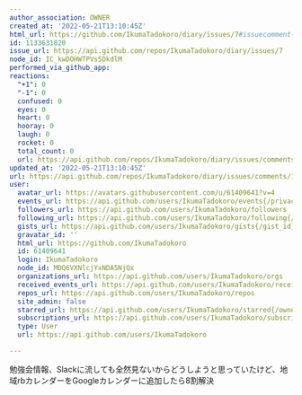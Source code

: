 ```yaml
---
author_association: OWNER
created_at: '2022-05-21T13:10:45Z'
html_url: https://github.com/IkumaTadokoro/diary/issues/7#issuecomment-1133631820
id: 1133631820
issue_url: https://api.github.com/repos/IkumaTadokoro/diary/issues/7
node_id: IC_kwDOHWTPVs5DkdlM
performed_via_github_app: 
reactions:
  "+1": 0
  "-1": 0
  confused: 0
  eyes: 0
  heart: 0
  hooray: 0
  laugh: 0
  rocket: 0
  total_count: 0
  url: https://api.github.com/repos/IkumaTadokoro/diary/issues/comments/1133631820/reactions
updated_at: '2022-05-21T13:10:45Z'
url: https://api.github.com/repos/IkumaTadokoro/diary/issues/comments/1133631820
user:
  avatar_url: https://avatars.githubusercontent.com/u/61409641?v=4
  events_url: https://api.github.com/users/IkumaTadokoro/events{/privacy}
  followers_url: https://api.github.com/users/IkumaTadokoro/followers
  following_url: https://api.github.com/users/IkumaTadokoro/following{/other_user}
  gists_url: https://api.github.com/users/IkumaTadokoro/gists{/gist_id}
  gravatar_id: ''
  html_url: https://github.com/IkumaTadokoro
  id: 61409641
  login: IkumaTadokoro
  node_id: MDQ6VXNlcjYxNDA5NjQx
  organizations_url: https://api.github.com/users/IkumaTadokoro/orgs
  received_events_url: https://api.github.com/users/IkumaTadokoro/received_events
  repos_url: https://api.github.com/users/IkumaTadokoro/repos
  site_admin: false
  starred_url: https://api.github.com/users/IkumaTadokoro/starred{/owner}{/repo}
  subscriptions_url: https://api.github.com/users/IkumaTadokoro/subscriptions
  type: User
  url: https://api.github.com/users/IkumaTadokoro

---
```

勉強会情報、Slackに流しても全然見ないからどうしようと思っていたけど、地域rbカレンダーをGoogleカレンダーに追加したら8割解決
